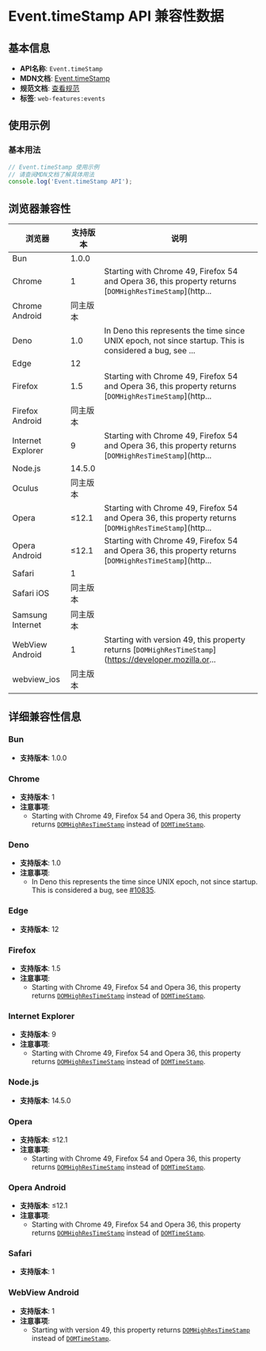 # Event.timeStamp API 兼容性数据

## 基本信息

- **API名称**: `Event.timeStamp`
- **MDN文档**: [Event.timeStamp](https://developer.mozilla.org/docs/Web/API/Event/timeStamp)
- **规范文档**: [查看规范](https://dom.spec.whatwg.org/#ref-for-dom-event-timestamp①)
- **标签**: `web-features:events`

## 使用示例

### 基本用法

```javascript
// Event.timeStamp 使用示例
// 请查阅MDN文档了解具体用法
console.log('Event.timeStamp API');
```

## 浏览器兼容性

| 浏览器 | 支持版本 | 说明 |
|--------|----------|------|
| Bun | 1.0.0 |  |
| Chrome | 1 | Starting with Chrome 49, Firefox 54 and Opera 36, this property returns [`DOMHighResTimeStamp`](http... |
| Chrome Android | 同主版本 |  |
| Deno | 1.0 | In Deno this represents the time since UNIX epoch, not since startup. This is considered a bug, see ... |
| Edge | 12 |  |
| Firefox | 1.5 | Starting with Chrome 49, Firefox 54 and Opera 36, this property returns [`DOMHighResTimeStamp`](http... |
| Firefox Android | 同主版本 |  |
| Internet Explorer | 9 | Starting with Chrome 49, Firefox 54 and Opera 36, this property returns [`DOMHighResTimeStamp`](http... |
| Node.js | 14.5.0 |  |
| Oculus | 同主版本 |  |
| Opera | ≤12.1 | Starting with Chrome 49, Firefox 54 and Opera 36, this property returns [`DOMHighResTimeStamp`](http... |
| Opera Android | ≤12.1 | Starting with Chrome 49, Firefox 54 and Opera 36, this property returns [`DOMHighResTimeStamp`](http... |
| Safari | 1 |  |
| Safari iOS | 同主版本 |  |
| Samsung Internet | 同主版本 |  |
| WebView Android | 1 | Starting with version 49, this property returns [`DOMHighResTimeStamp`](https://developer.mozilla.or... |
| webview_ios | 同主版本 |  |

## 详细兼容性信息

### Bun

- **支持版本**: 1.0.0

### Chrome

- **支持版本**: 1
- **注意事项**:
  - Starting with Chrome 49, Firefox 54 and Opera 36, this property returns [`DOMHighResTimeStamp`](https://developer.mozilla.org/docs/Web/API/DOMHighResTimeStamp) instead of [`DOMTimeStamp`](https://developer.mozilla.org/docs/Web/API/DOMTimeStamp).

### Deno

- **支持版本**: 1.0
- **注意事项**:
  - In Deno this represents the time since UNIX epoch, not since startup. This is considered a bug, see [#10835](https://github.com/denoland/deno/issues/10835).

### Edge

- **支持版本**: 12

### Firefox

- **支持版本**: 1.5
- **注意事项**:
  - Starting with Chrome 49, Firefox 54 and Opera 36, this property returns [`DOMHighResTimeStamp`](https://developer.mozilla.org/docs/Web/API/DOMHighResTimeStamp) instead of [`DOMTimeStamp`](https://developer.mozilla.org/docs/Web/API/DOMTimeStamp).

### Internet Explorer

- **支持版本**: 9
- **注意事项**:
  - Starting with Chrome 49, Firefox 54 and Opera 36, this property returns [`DOMHighResTimeStamp`](https://developer.mozilla.org/docs/Web/API/DOMHighResTimeStamp) instead of [`DOMTimeStamp`](https://developer.mozilla.org/docs/Web/API/DOMTimeStamp).

### Node.js

- **支持版本**: 14.5.0

### Opera

- **支持版本**: ≤12.1
- **注意事项**:
  - Starting with Chrome 49, Firefox 54 and Opera 36, this property returns [`DOMHighResTimeStamp`](https://developer.mozilla.org/docs/Web/API/DOMHighResTimeStamp) instead of [`DOMTimeStamp`](https://developer.mozilla.org/docs/Web/API/DOMTimeStamp).

### Opera Android

- **支持版本**: ≤12.1
- **注意事项**:
  - Starting with Chrome 49, Firefox 54 and Opera 36, this property returns [`DOMHighResTimeStamp`](https://developer.mozilla.org/docs/Web/API/DOMHighResTimeStamp) instead of [`DOMTimeStamp`](https://developer.mozilla.org/docs/Web/API/DOMTimeStamp).

### Safari

- **支持版本**: 1

### WebView Android

- **支持版本**: 1
- **注意事项**:
  - Starting with version 49, this property returns [`DOMHighResTimeStamp`](https://developer.mozilla.org/docs/Web/API/DOMHighResTimeStamp) instead of [`DOMTimeStamp`](https://developer.mozilla.org/docs/Web/API/DOMTimeStamp).


